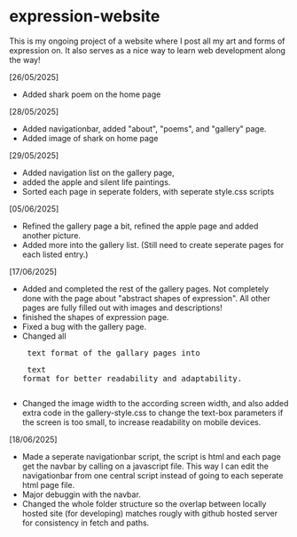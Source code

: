 # expression-website
This is my ongoing project of a website where I post all my art and forms of expression on. It also serves as a nice way to learn web development along the way!

[26/05/2025] 
- Added shark poem on the home page

[28/05/2025] 
- Added navigationbar, added "about", "poems", and "gallery" page. 
- Added image of shark on home page

[29/05/2025]
- Added navigation list on the gallery page, 
- added the apple and silent life paintings. 
- Sorted each page in seperate folders, with seperate style.css scripts

[05/06/2025] 
- Refined the gallery page a bit, refined the apple page and added another picture. 
- Added more into the gallery list. (Still need to create seperate pages for each listed entry.)

[17/06/2025] 
- Added and completed the rest of the gallery pages. Not completely done with the 
page about "abstract shapes of expression". All other pages are fully filled out with 
images and descriptions! 
- finished the shapes of expression page. 
- Fixed a bug with the gallery page. 
- Changed all <pre> text format of the gallary pages into <p> text format for better 
readability and adaptability. 
- Changed the image width to the according screen width, and also
added extra code in the gallery-style.css to change the text-box parameters if the screen
is too small, to increase readability on mobile devices. 

[18/06/2025] 
- Made a seperate navigationbar script, the script is html and each page get the navbar by calling on a javascript file. This way I can edit the navigationbar from one central 
script instead of going to each seperate html page file. 
- Major debuggin with the navbar. 
- Changed the whole folder structure so the overlap between locally hosted site (for developing) matches rougly with github hosted server for consistency in fetch and paths. 


